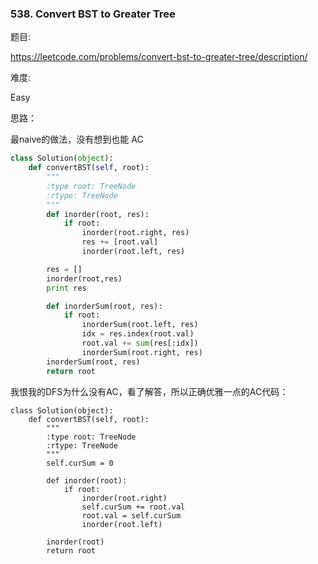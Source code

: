 ### 538. Convert BST to Greater Tree

题目:

<https://leetcode.com/problems/convert-bst-to-greater-tree/description/>


难度:

Easy

思路：

最naive的做法，没有想到也能 AC


```python
class Solution(object):
    def convertBST(self, root):
        """
        :type root: TreeNode
        :rtype: TreeNode
        """
        def inorder(root, res):
            if root:
                inorder(root.right, res)
                res += [root.val]
                inorder(root.left, res)

        res = []
        inorder(root,res)
        print res

        def inorderSum(root, res):
            if root:
                inorderSum(root.left, res)
                idx = res.index(root.val)
                root.val += sum(res[:idx])
                inorderSum(root.right, res)
        inorderSum(root, res)
        return root
```

我恨我的DFS为什么没有AC，看了解答，所以正确优雅一点的AC代码：

```
class Solution(object):
    def convertBST(self, root):
        """
        :type root: TreeNode
        :rtype: TreeNode
        """
        self.curSum = 0
        
        def inorder(root):
            if root:
                inorder(root.right)
                self.curSum += root.val
                root.val = self.curSum
                inorder(root.left)
                
        inorder(root)
        return root

```